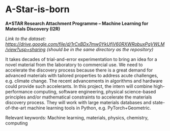 # A-Star-is-born
<b>A*STAR Research Attachment Programme – Machine Learning for Materials Discovery (I2R)</b>

<i>Link to the dataset: https://drive.google.com/file/d/1rCxBDx7mw0YkUfiV60RXWRobuxPgVWLM/view?usp=sharing (should be in the same directory as the repository)</i>

It takes decades of trial-and-error experimentation to bring an idea for a novel material from the laboratory to commercial use. We need to accelerate the discovery process because there is a great demand for advanced materials with tailored properties to address acute challenges, e.g. climate change. The recent advancements in algorithms and hardware could provide such accelerants. In this project, the intern will combine high-performance computing, software engineering, physical science-based principles and/or mathematical constraints to accelerate the materials discovery process. They will work with large materials databases and state-of-the-art machine learning tools in Python, e.g. PyTorch+Geometric.

Relevant keywords: Machine learning, materials, physics, chemistry, computing